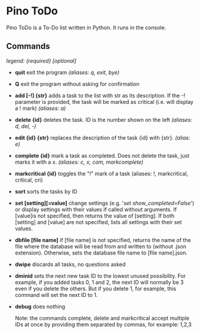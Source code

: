 # Pino ToDo
Pino ToDo is a To-Do list written in Python. It runs in the console.

## Commands
_legend: {required} [optional]_

* **quit** 	exit the program _(aliases: q, exit, bye)_
* **Q**	exit the program without asking for confirmation
* **add [-!] {str}**	adds a task to the list with str as its description. If the -! parameter is provided, the task will be marked as critical (i.e. will display a ! mark) _(aliases: a)_
* **delete {id}**	deletes the task. ID is the number shown on the left _(aliases: d, del, -)_
* **edit {id} {str}** replaces the description of the task {id} with {str}. _(alias: e)_
* **complete {id}**	mark a task as completed. Does not delete the task, just marks it with a x. _(aliases: c, x, com, markcomplete)_
* **markcritical {id}**	toggles the "!" mark of a task (aliases: !, markcritical, critical, cri)
* **sort**	sorts the tasks by ID
* **set [setting][=value]**	change settings (e.g. '_set show_completed=False_') or display settings with their values if called without arguments. If [value]is not specified, then returns the value of [setting]. If both [setting] and [value] are not specified, lists all settings with their set values.
* **dbfile [file name]** if [file name] is not specified, returns the name of the file where the database will be read from and written to (without .json extension). Otherwise, sets the database file name to [file name].json.
* **dwipe**	discards all tasks, no questions asked
* **dminid**	sets the next new task ID to the lowest unused possibility. For example, if you added tasks 0, 1 and 2, the next ID will normally be 3 even if you delete the others. But if you delete 1, for example, this command will set the next ID to 1.
* **debug**	does nothing

	Note: the commands complete, delete and markcritical accept multiple IDs at once by providing them separated by commas, for example: 1,2,3
